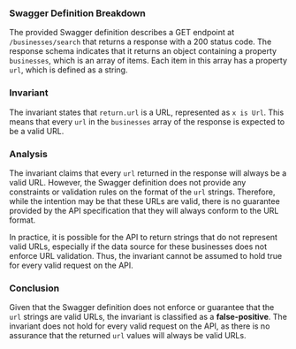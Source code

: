 ### Swagger Definition Breakdown
The provided Swagger definition describes a GET endpoint at `/businesses/search` that returns a response with a 200 status code. The response schema indicates that it returns an object containing a property `businesses`, which is an array of items. Each item in this array has a property `url`, which is defined as a string.

### Invariant
The invariant states that `return.url` is a URL, represented as `x is Url`. This means that every `url` in the `businesses` array of the response is expected to be a valid URL.

### Analysis
The invariant claims that every `url` returned in the response will always be a valid URL. However, the Swagger definition does not provide any constraints or validation rules on the format of the `url` strings. Therefore, while the intention may be that these URLs are valid, there is no guarantee provided by the API specification that they will always conform to the URL format. 

In practice, it is possible for the API to return strings that do not represent valid URLs, especially if the data source for these businesses does not enforce URL validation. Thus, the invariant cannot be assumed to hold true for every valid request on the API.

### Conclusion
Given that the Swagger definition does not enforce or guarantee that the `url` strings are valid URLs, the invariant is classified as a **false-positive**. The invariant does not hold for every valid request on the API, as there is no assurance that the returned `url` values will always be valid URLs.
